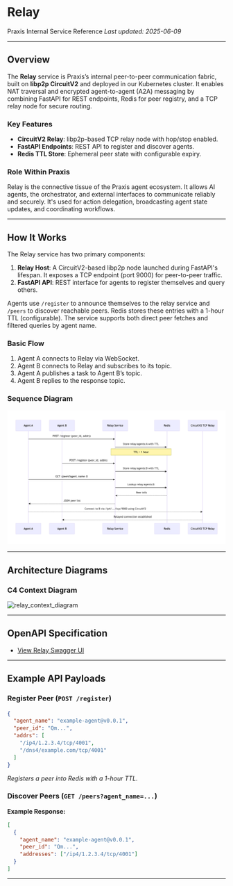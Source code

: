 # Relay

Praxis Internal Service Reference
*Last updated: 2025-06-09*

---

## Overview

The **Relay** service is Praxis’s internal peer-to-peer communication fabric, built on **libp2p CircuitV2** and deployed in our Kubernetes cluster. It enables NAT traversal and encrypted agent-to-agent (A2A) messaging by combining FastAPI for REST endpoints, Redis for peer registry, and a TCP relay node for secure routing.

### Key Features

* **CircuitV2 Relay**: libp2p-based TCP relay node with hop/stop enabled.
* **FastAPI Endpoints**: REST API to register and discover agents.
* **Redis TTL Store**: Ephemeral peer state with configurable expiry.


### Role Within Praxis

Relay is the connective tissue of the Praxis agent ecosystem. It allows AI agents, the orchestrator, and external interfaces to communicate reliably and securely. It's used for action delegation, broadcasting agent state updates, and coordinating workflows.

---

## How It Works

The Relay service has two primary components:

1. **Relay Host**: A CircuitV2-based libp2p node launched during FastAPI's lifespan. It exposes a TCP endpoint (port 9000) for peer-to-peer traffic.
2. **FastAPI API**: REST interface for agents to register themselves and query others.

Agents use `/register` to announce themselves to the relay service and `/peers` to discover reachable peers. Redis stores these entries with a 1-hour TTL (configurable). The service supports both direct peer fetches and filtered queries by agent name.


### Basic Flow

1. Agent A connects to Relay via WebSocket.
2. Agent B connects to Relay and subscribes to its topic.
3. Agent A publishes a task to Agent B’s topic.
4. Agent B replies to the response topic.

### Sequence Diagram

![`relay_sequence_diagram`](images/diagrams/relay_service_sequence.png)

---

## Architecture Diagrams

### C4 Context Diagram

![`relay_context_diagram`](images/diagrams/relay_service_context.png)

---

## OpenAPI Specification

* [View Relay Swagger UI](https://relay-service.dev.prxs.ai/docs#/)

---

## Example API Payloads

### Register Peer (`POST /register`)

```json
{
  "agent_name": "example-agent@v0.0.1",
  "peer_id": "Qm...",
  "addrs": [
    "/ip4/1.2.3.4/tcp/4001",
    "/dns4/example.com/tcp/4001"
  ]
}
```

*Registers a peer into Redis with a 1-hour TTL.*

### Discover Peers (`GET /peers?agent_name=...`)

**Example Response:**

```json
[
  {
    "agent_name": "example-agent@v0.0.1",
    "peer_id": "Qm...",
    "addresses": ["/ip4/1.2.3.4/tcp/4001"]
  }
]
```

---
